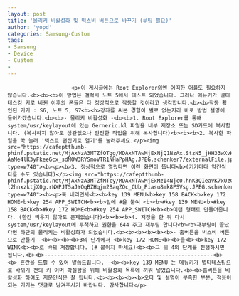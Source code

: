 ```yaml
---
layout: post
title: '물리키 비활성화 및 빅스비 버튼으로 바꾸기 (루팅 필요)'
author: 'yopd'
categories: Samsung-Custom
tags:
- Samsung
- Device
- Custom
-
---
```



<script> location.href='https://cafe.naver.com/develoid/727739' ; </script>


















						<p>이 게시글에는 Root Explorer외엔 어떠한 어플도 필요하지 않습니다.<b><b><b>이 방법은 갤럭시 노트 5에서 테스트 되었습니다. 그러나 메뉴키가 멀티테스킹 키로 바뀐 이후의 폰들은 다 정상적으로 작동할 것이라고 생각합니다.<b><b>작동 확인된 기기 : S6, 노트 5, S7<b><b>강좌를 써본 경험이 별로 없는지라 바로 방법 설명에 들어가겠습니다.<b><b>- 물리키 비활성화 -<b><b>1. Root Explorer를 통해 system/usr/keylayout에 있는 Gerneric.kl 파일을 내부 저장소 또는 SD카드에 복사합니다. (복사하지 않아도 상관없으나 안전한 작업을 위해 복사합니다)<b><b><b>2. 복사한 파일을 꾹 눌러 '텍스트 편집기로 열기'를 눌러주세요.</p><img src="https://cafeptthumb-phinf.pstatic.net/MjAxNzA3MTZfOTgg/MDAxNTAwMjExNjQ1NzAx.StzN5_jHH33wXvHrXUmrjN91Qq6qmRgrP_cH4P3p2Wwg.Tal-AaMe4lK3yFkeeGcx_sdMOW3RYSmoVTR1NHaPpHAg.JPEG.schenker7/externalFile.jpg?type=w740"><b><p><b>3. 정상적으로 열렸다면 이런 화면이 뜹니다<b>(기기마다 약간씩 다를 수도 있습니다)</p><img src="https://cafeptthumb-phinf.pstatic.net/MjAxNzA3MTZfMTcy/MDAxNTAwMjExMzI4Njc0.hnK3QIeaVK7xUzCq0B64FMnKpWqsxJ2-l2hnxzktjX0g.rNXPJT5aJYOqBZHqjm2BaqZOc_CUb_Piasu8mk8PSVsg.JPEG.schenker7/externalFile.jpg?type=w740"><b><p>쭉 내리면서<b><b>key 139 MENU<b>key 158 BACK<b>key 172 HOME<b>key 254 APP_SWITCH<b><b>앞에 #을 붙여 <b><b>#key 139 MENU<b>#key 158 BACK<b>#key 172 HOME<b>#key 254 APP_SWITCH<b><b>이런 형태로 만들어줍니다. (한칸 띄우지 않아도 문제없습니다)<b><b><b>4. 저장을 한 뒤 다시 system/usr/keylayout에 투척하고 권한을 644 주고 재부팅 합니다<b><b>재부팅이 끝났다면 하단의 물리키는 비활성화가 되었습니다.<b><b><b><b><b><b>- 홈버튼을 빅스비 버튼으로 만들기 -<b><b><b><b>3의 단계에서 <b>key 172 HOME<b><b>을<b><b>key 172 WINK<b><b>로 바꿔 저장합니다. (# 붙이지 마세요)<b><b>그 뒤 4의 단계를 진행하시면 됩니다.<b><b>-----------------------------------------------------<b><b>-혼란을 드릴 수 있어 말씀드립니다. -<b><b>key 139 MENU 는 메뉴키가 멀티테스팅으로 바뀌기 전의 키 이며 확실함을 위해 비활성화 목록에 끼워 넣었습니다.<b><b>홈버튼을 비활성화 하여도 지문인식은 잘 됩니다.<b><b><b><b><b>오타 및 설명이 부족한 부분, 적용이 되는 기기는 댓글로 남겨주시기 바랍니다. 감사합니다</p>
